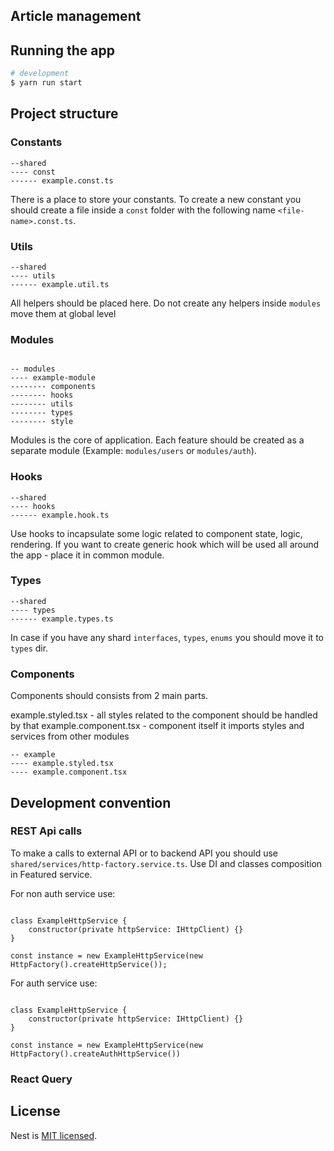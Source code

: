 ## Article management

## Running the app

```bash
# development
$ yarn run start

```

## Project structure

### Constants

```
--shared
---- const
------ example.const.ts

```

There is a place to store your constants. To create a new constant you should create a file inside a `const` folder with the following name `<file-name>.const.ts`.

### Utils

```
--shared
---- utils
------ example.util.ts

```

All helpers should be placed here. Do not create any helpers inside `modules` move them at global level

### Modules

```

-- modules
---- example-module
-------- components
-------- hooks
-------- utils
-------- types
-------- style

```

Modules is the core of application. Each feature should be created as a separate module (Example: `modules/users` or `modules/auth`).

### Hooks

```
--shared
---- hooks
------ example.hook.ts

```

Use hooks to incapsulate some logic related to component state, logic, rendering. If you want to create generic hook which will be used all around the app - place it in common module.

### Types

```
--shared
---- types
------ example.types.ts

```

In case if you have any shard `interfaces`, `types`, `enums` you should move it to `types` dir.

### Components

Components should consists from 2 main parts.

example.styled.tsx - all styles related to the component should be handled by that
example.component.tsx - component itself it imports styles and services from other modules

```
-- example
---- example.styled.tsx
---- example.component.tsx

```

## Development convention

### REST Api calls

To make a calls to external API or to backend API you should use `shared/services/http-factory.service.ts`. Use DI and classes composition in Featured service.

For non auth service use:

```

class ExampleHttpService {
    constructor(private httpService: IHttpClient) {}
}

const instance = new ExampleHttpService(new HttpFactory().createHttpService());

```

For auth service use:

```

class ExampleHttpService {
    constructor(private httpService: IHttpClient) {}
}

const instance = new ExampleHttpService(new HttpFactory().createAuthHttpService())

```

### React Query

## License

Nest is [MIT licensed](LICENSE).
